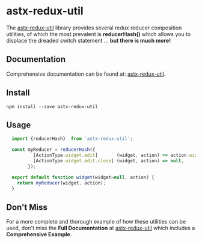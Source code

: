 # astx-redux-util

The [astx-redux-util] library provides several redux reducer composition
utilities, of which the most prevalent is **reducerHash()** which
allows you to displace the dreaded switch statement ... **but there is
much more!**


## Documentation

Comprehensive documentation can be found at: [astx-redux-util].


## Install

```shell
npm install --save astx-redux-util
```


## Usage

```JavaScript
  import {reducerHash}  from 'astx-redux-util';

  const myReducer = reducerHash({
          [ActionType.widget.edit]       (widget, action) => action.widget,
          [ActionType.widget.edit.close] (widget, action) => null,
        });

  export default function widget(widget=null, action) {
    return myReducer(widget, action);
  }
```



## Don't Miss

For a more complete and thorough example of how these utilities can be
used, don't miss the **Full Documentation** at [astx-redux-util]
which includes a **Comprehensive Example**.


[astx-redux-util]: https://astx-redux-util.js.org/
